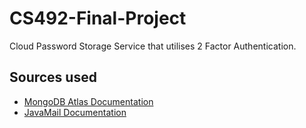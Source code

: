 # CS492-Final-Project

Cloud Password Storage Service that utilises 2 Factor Authentication.

## Sources used
- [MongoDB Atlas Documentation](https://www.mongodb.com/docs/atlas/)
- [JavaMail Documentation](https://javaee.github.io/javamail/)
